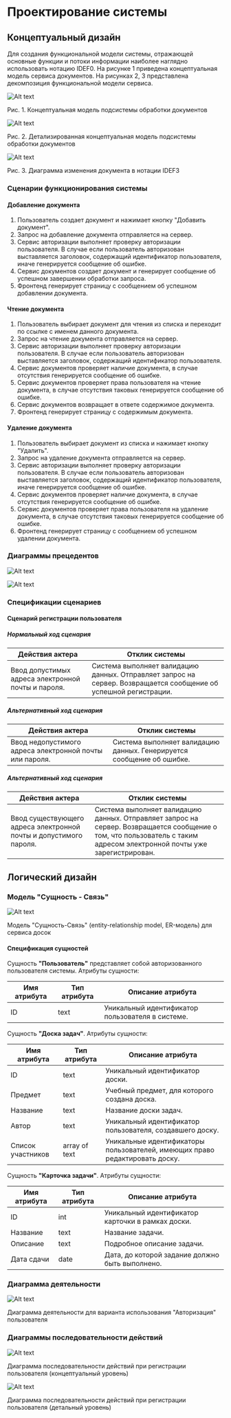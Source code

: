 
# Проектирование системы

## Концептуальный дизайн

Для создания функциональной модели системы, отражающей основные функции и потоки информации наиболее наглядно использовать нотацию IDEF0. На рисунке 1 приведена концептуальная модель сервиса документов. На рисунках 2, 3 представлена декомпозиция функциональной модели сервиса.

![Alt text](https://github.com/studtool/assignment/blob/master/A0.png)

Рис. 1. Концептуальная модель подсистемы обработки документов

![Alt text](https://github.com/studtool/assignment/blob/master/A1-A3.PNG)

Рис. 2. Детализированная концептуальная модель подсистемы обработки документов

![Alt text](https://github.com/studtool/assignment/blob/master/IDEF3.png)

Рис. 3. Диаграмма изменения документа в нотации IDEF3

### Сценарии функционирования системы

#### Добавление документа

1. Пользователь создает документ и нажимает кнопку "Добавить документ".
2. Запрос на добавление документа отправляется на сервер.
3. Сервис авторизации выполняет проверку авторизации пользователя. В случае если пользователь авторизован выставляется заголовок, содержащий идентификатор пользователя, иначе генерируется сообщение об ошибке.
4. Сервис документов создает документ и генерирует сообщение об успешном завершении обработки запроса.
5. Фронтенд генерирует страницу с сообщением об успешном добавлении документа.

#### Чтение документа

1. Пользователь выбирает документ для чтения из списка и переходит по ссылке с именем данного документа.
2. Запрос на чтение документа отправляется на сервер.
3. Сервис авторизации выполняет проверку авторизации пользователя. В случае если пользователь авторизован выставляется заголовок, содержащий идентификатор пользователя.
4. Сервис документов проверяет наличие документа, в случае отсутствия генерируется сообщение об ошибке.
5. Сервис документов проверяет права пользователя на чтение документа, в случае отсутствия таковых генерируется сообщение об ошибке.
6. Сервис документов возвращает в ответе содержимое документа.
5. Фронтенд генерирует страницу с содержимым документа.

#### Удаление документа

1. Пользователь выбирает документ из списка и нажимает кнопку "Удалить".
2. Запрос на удаление документа отправляется на сервер.
3. Сервис авторизации выполняет проверку авторизации пользователя. В случае если пользователь авторизован выставляется заголовок, содержащий идентификатор пользователя, иначе генерируется сообщение об ошибке.
4. Сервис документов проверяет наличие документа, в случае отсутствия генерируется сообщение об ошибке.
5. Сервис документов проверяет права пользователя на удаление документа, в случае отсутствия таковых генерируется сообщение об ошибке.
6. Фронтенд генерирует страницу с сообщением об успешном удалении документа.

### Диаграммы прецедентов

![Alt text](https://github.com/studtool/assignment/blob/master/WithoutAuth.PNG)

![Alt text](https://github.com/studtool/assignment/blob/master/WithAuth.PNG)

### Спецификации сценариев

#### Сценарий регистрации пользователя

##### Нормальный ход сценария
| Действия актера | Отклик системы |
| --------------- | -------------- |
| Ввод допустимых адреса электронной почты и пароля. | Система выполняет валидацию данных. Отправляет запрос на сервер. Возвращается сообщение об успешной регистрации. |

##### Альтернативный ход сценария
| Действия актера | Отклик системы |
| --------------- | -------------- |
| Ввод недопустимого адреса электронной почты или пароля. | Система выполняет валидацию данных. Генерируется сообщение об ошибке. |

##### Альтернативный ход сценария
| Действия актера | Отклик системы |
| --------------- | -------------- |
| Ввод существующего адреса электронной почты и допустимого пароля. | Система выполняет валидацию данных. Отправляет запрос на сервер. Возвращается сообщение о том, что пользователь с таким адресом электронной почты уже зарегистрирован. |

## Логический дизайн

### Модель "Сущность - Связь"

![Alt text](https://github.com/studtool/assignment/blob/master/ER.png)

Модель "Сущность-Связь" (entity-relationship model, ER-модель) для сервиса досок

#### Спецификация сущностей

Сущность **"Пользователь"** представляет собой авторизованного пользователя системы. Атрибуты сущности:

| Имя атрибута | Тип атрибута | Описание атрибута |
| ---- | ---- | ---- |
| ID | text | Уникальный идентификатор пользователя в системе. |

Сущность **"Доска задач"**. Атрибуты сущности:

| Имя атрибута | Тип атрибута | Описание атрибута |
| ---- | ---- | ---- |
| ID | text | Уникальный идентификатор доски. |
| Предмет | text | Учебный предмет, для которого создана доска. |
| Название | text | Название доски задач. |
| Автор | text | Уникальный идентификатор пользователя, создавшего доску. |
| Список участников | array of text | Уникальные идентификаторы пользователей, имеющих право редактировать доску. |

Сущность **"Карточка задачи"**. Атрибуты сущности:

| Имя атрибута | Тип атрибута | Описание атрибута |
| ---- | ---- | ---- |
| ID | int | Уникальный идентификатор карточки в рамках доски. |
| Название | text | Название задачи. |
| Описание | text | Подробное описание задачи. |
| Дата сдачи | date | Дата, до которой задание должно быть выполнено. |

### Диаграмма деятельности

![Alt text](https://github.com/studtool/assignment/blob/master/AUTH.png)

Диаграмма деятельности для варианта использования "Авторизация" пользователя

### Диаграммы последовательности действий

![Alt text](https://github.com/studtool/assignment/blob/master/REG-C.png)

Диаграмма последовательности действий при регистрации пользователя (концептуальный уровень)

![Alt text](https://github.com/studtool/assignment/blob/master/REG-D.png)

Диаграмма последовательности действий при регистрации пользователя (детальный уровень)
